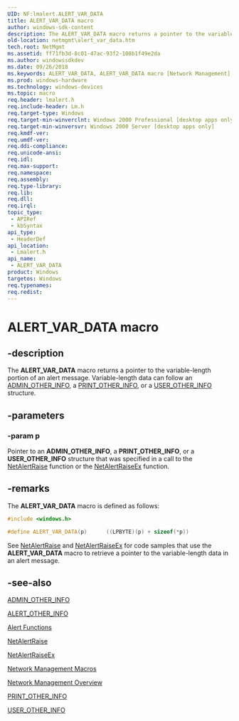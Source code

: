 ```yaml
---
UID: NF:lmalert.ALERT_VAR_DATA
title: ALERT_VAR_DATA macro
author: windows-sdk-content
description: The ALERT_VAR_DATA macro returns a pointer to the variable-length portion of an alert message. Variable-length data can follow an ADMIN_OTHER_INFO, a PRINT_OTHER_INFO, or a USER_OTHER_INFO structure.
old-location: netmgmt\alert_var_data.htm
tech.root: NetMgmt
ms.assetid: ff71fb3d-8c01-47ac-93f2-108b1f49e2da
ms.author: windowssdkdev
ms.date: 09/26/2018
ms.keywords: ALERT_VAR_DATA, ALERT_VAR_DATA macro [Network Management], _win32_alert_var_data, lmalert/ALERT_VAR_DATA, netmgmt.alert_var_data
ms.prod: windows-hardware
ms.technology: windows-devices
ms.topic: macro
req.header: lmalert.h
req.include-header: Lm.h
req.target-type: Windows
req.target-min-winverclnt: Windows 2000 Professional [desktop apps only]
req.target-min-winversvr: Windows 2000 Server [desktop apps only]
req.kmdf-ver: 
req.umdf-ver: 
req.ddi-compliance: 
req.unicode-ansi: 
req.idl: 
req.max-support: 
req.namespace: 
req.assembly: 
req.type-library: 
req.lib: 
req.dll: 
req.irql: 
topic_type:
 - APIRef
 - kbSyntax
api_type:
 - HeaderDef
api_location:
 - Lmalert.h
api_name:
 - ALERT_VAR_DATA
product: Windows
targetos: Windows
req.typenames: 
req.redist: 
---
```


# ALERT_VAR_DATA macro


## -description


The 
				<b>ALERT_VAR_DATA</b> macro returns a pointer to the variable-length portion of an alert message. Variable-length data can follow an 
<a href="https://msdn.microsoft.com/43119dcf-7d04-4e3b-b1dc-20e814fbdc2f">ADMIN_OTHER_INFO</a>, a 
<a href="https://msdn.microsoft.com/f2fd87bc-abde-43c0-b29d-d43cc5f038b8">PRINT_OTHER_INFO</a>, or a 
<a href="https://msdn.microsoft.com/2f6bd906-fdab-410a-8856-4482e047371f">USER_OTHER_INFO</a> structure.


## -parameters




### -param p

Pointer to an 
<b>ADMIN_OTHER_INFO</b>, a 
<b>PRINT_OTHER_INFO</b>, or a 
<b>USER_OTHER_INFO</b> structure that was specified in a call to the 
<a href="https://msdn.microsoft.com/11367a72-c21d-4044-98cf-a7a30cc43a8b">NetAlertRaise</a> function or the 
<a href="https://msdn.microsoft.com/9762f0d6-0022-4e05-b2d8-6223d7bbb2c8">NetAlertRaiseEx</a> function.


## -remarks



The 
<b>ALERT_VAR_DATA</b> macro is defined as follows:


```cpp
#include <windows.h>

#define ALERT_VAR_DATA(p)      ((LPBYTE)(p) + sizeof(*p))


```


See 
<a href="https://msdn.microsoft.com/11367a72-c21d-4044-98cf-a7a30cc43a8b">NetAlertRaise</a> and 
<a href="https://msdn.microsoft.com/9762f0d6-0022-4e05-b2d8-6223d7bbb2c8">NetAlertRaiseEx</a> for code samples that use the 
<b>ALERT_VAR_DATA</b> macro to retrieve a pointer to the variable-length data in an alert message.




## -see-also




<a href="https://msdn.microsoft.com/43119dcf-7d04-4e3b-b1dc-20e814fbdc2f">ADMIN_OTHER_INFO</a>



<a href="https://msdn.microsoft.com/e7bcc306-4b44-4230-96aa-a4717bb1fb11">ALERT_OTHER_INFO</a>



<a href="https://msdn.microsoft.com/e131191b-7413-45ff-84cd-b3a873d33ca1">Alert Functions</a>



<a href="https://msdn.microsoft.com/11367a72-c21d-4044-98cf-a7a30cc43a8b">NetAlertRaise</a>



<a href="https://msdn.microsoft.com/9762f0d6-0022-4e05-b2d8-6223d7bbb2c8">NetAlertRaiseEx</a>



<a href="https://msdn.microsoft.com/b295fae7-0893-4f3b-a414-2fe38f2261b5">Network
		  Management Macros</a>



<a href="https://msdn.microsoft.com/426c7b2e-027c-4a88-97b7-eba5201d0f0d">Network Management
		  Overview</a>



<a href="https://msdn.microsoft.com/f2fd87bc-abde-43c0-b29d-d43cc5f038b8">PRINT_OTHER_INFO</a>



<a href="https://msdn.microsoft.com/2f6bd906-fdab-410a-8856-4482e047371f">USER_OTHER_INFO</a>
 

 

